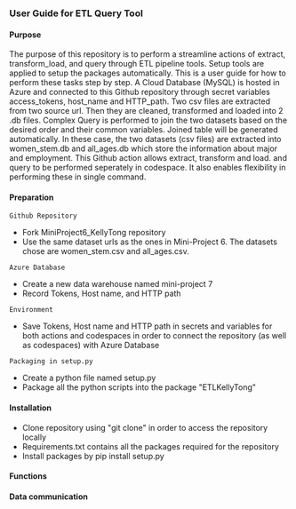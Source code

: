 ### User Guide for ETL Query Tool
#### Purpose
The purpose of this repository is to perform a streamline actions of extract, transform_load, and query through ETL pipeline tools. Setup tools are applied to setup the packages automatically. This is a user guide for how to perform these tasks step by step. 
A Cloud Database (MySQL) is hosted in Azure and connected to this Github repository 
through secret variables access_tokens, host_name and HTTP_path. 
Two csv files are extracted from two source url. 
Then they are cleaned, transformed and loaded into 2 .db files. 
Complex Query is performed to join the two datasets based on the desired order and
their common variables. Joined table will be generated automatically. 
In these case, the two datasets (csv files) are extracted into women_stem.db and 
all_ages.db which store the information about major and employment. 
This Github action allows extract, transform and load. and query to be performed 
seperately in codespace. It also enables flexibility in performing these in single command.

#### Preparation
`Github Repository`
* Fork MiniProject6_KellyTong repository
* Use the same dataset urls as the ones in Mini-Project 6. The datasets chose are women_stem.csv and all_ages.csv.

`Azure Database`
* Create a new data warehouse named mini-project 7
* Record Tokens, Host name, and HTTP path

`Environment`
* Save Tokens, Host name and HTTP path in secrets and variables for both actions and codespaces in order to connect the repository (as well as codespaces) with Azure Database

`Packaging in setup.py`
* Create a python file named setup.py
* Package all the python scripts into the package "ETLKellyTong"

#### Installation
* Clone repository using "git clone" in order to access the repository locally
* Requirements.txt contains all the packages required for the repository
* Install packages by pip install setup.py
#### Functions

#### Data communication
